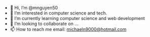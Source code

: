 - 👋 Hi, I’m @mnguyen50
- 👀 I’m interested in computer science and tech.
- 🌱 I’m currently learning computer science and web development
- 💞️ I’m looking to collaborate on ...
- 📫 How to reach me email: michaeln9000@hotmail.com

<!---
mnguyen50/mnguyen50 is a ✨ special ✨ repository because its `README.md` (this file) appears on your GitHub profile.
You can click the Preview link to take a look at your changes.
--->
